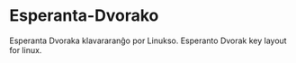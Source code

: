 # Esperanta-Dvorako
Esperanta Dvoraka klavararanĝo por Linukso. Esperanto Dvorak key layout for linux.
